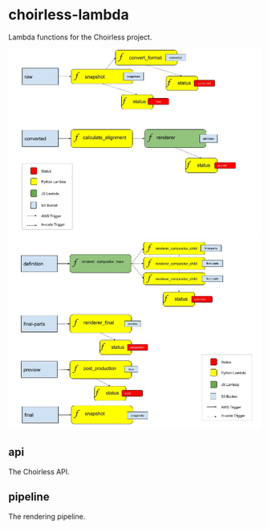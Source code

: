 # choirless-lambda

Lambda functions for the Choirless project.

![](img/diagram1.jpg)
![](img/diagram2.jpg)

## api

The Choirless API.

## pipeline

The rendering pipeline.

